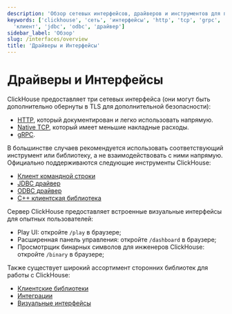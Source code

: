 ```yaml
---
description: 'Обзор сетевых интерфейсов, драйверов и инструментов для подключения к ClickHouse'
keywords: ['clickhouse', 'сеть', 'интерфейсы', 'http', 'tcp', 'grpc', 'командная строка',
  'клиент', 'jdbc', 'odbc', 'драйвер']
sidebar_label: 'Обзор'
slug: /interfaces/overview
title: 'Драйверы и Интерфейсы'
---
```



# Драйверы и Интерфейсы

ClickHouse предоставляет три сетевых интерфейса (они могут быть дополнительно обернуты в TLS для дополнительной безопасности):

- [HTTP](http.md), который документирован и легко использовать напрямую.
- [Native TCP](../interfaces/tcp.md), который имеет меньшие накладные расходы.
- [gRPC](grpc.md).

В большинстве случаев рекомендуется использовать соответствующий инструмент или библиотеку, а не взаимодействовать с ними напрямую. Официально поддерживаются следующие инструменты ClickHouse:

- [Клиент командной строки](../interfaces/cli.md)
- [JDBC драйвер](../interfaces/jdbc.md)
- [ODBC драйвер](../interfaces/odbc.md)
- [C++ клиентская библиотека](../interfaces/cpp.md)

Сервер ClickHouse предоставляет встроенные визуальные интерфейсы для опытных пользователей:

- Play UI: откройте `/play` в браузере;
- Расширенная панель управления: откройте `/dashboard` в браузере;
- Просмотрщик бинарных символов для инженеров ClickHouse: откройте `/binary` в браузере;

Также существует широкий ассортимент сторонних библиотек для работы с ClickHouse:

- [Клиентские библиотеки](../interfaces/third-party/client-libraries.md)
- [Интеграции](../interfaces/third-party/integrations.md)
- [Визуальные интерфейсы](../interfaces/third-party/gui.md)
